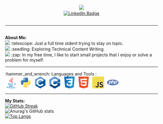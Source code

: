 <div id = "header" align = "center">
  <img src = "https://media4.giphy.com/media/scZPhLqaVOM1qG4lT9/giphy.gif?cid=ecf05e47oujnur7qk1rlc3ugb5gjgbhxusqpundpgic2d1nk&rid=giphy.gif&ct=g" width = "300"/>
</div>

<div id = "badges" align = "center">
  <a href = "https://www.linkedin.com/in/jeffrey-baker-318552171/">
    <img src = "https://img.shields.io/badge/LinkedIn-blue?style=for-the-badge&logo=linkedin&logoColor=white" alt = "LinkedIn Badge"/>
  </a>
</div>

<div id = "views" align = "center">
  <img src = "https://komarev.com/ghpvc/?username=tomoya187&style=flat-square&color=blue" alt=""/>
</div>

<hr --->
<br>

<div id = "aboutMe" align = "left">
  <b>About Me: </b>
  <br>
  <img src = "https://images-wixmp-ed30a86b8c4ca887773594c2.wixmp.com/f/1debef4a-cf0b-4fe2-ba1a-ffd4fb70e6bd/d8wsxp2-5fff95fc-539b-4ccc-85b4-c44dea59cc27.gif?token=eyJ0eXAiOiJKV1QiLCJhbGciOiJIUzI1NiJ9.eyJzdWIiOiJ1cm46YXBwOjdlMGQxODg5ODIyNjQzNzNhNWYwZDQxNWVhMGQyNmUwIiwiaXNzIjoidXJuOmFwcDo3ZTBkMTg4OTgyMjY0MzczYTVmMGQ0MTVlYTBkMjZlMCIsIm9iaiI6W1t7InBhdGgiOiJcL2ZcLzFkZWJlZjRhLWNmMGItNGZlMi1iYTFhLWZmZDRmYjcwZTZiZFwvZDh3c3hwMi01ZmZmOTVmYy01MzliLTRjY2MtODViNC1jNDRkZWE1OWNjMjcuZ2lmIn1dXSwiYXVkIjpbInVybjpzZXJ2aWNlOmZpbGUuZG93bmxvYWQiXX0.NaSGa_pQLNTBKgQQpBK58azB4woOpfwwPvp9UPLF3Vg" width = "40">
     :telescope: Just a full time stdent trying to stay on topic.
     <br>
<img src = "https://images-wixmp-ed30a86b8c4ca887773594c2.wixmp.com/f/1debef4a-cf0b-4fe2-ba1a-ffd4fb70e6bd/d8wsxp2-5fff95fc-539b-4ccc-85b4-c44dea59cc27.gif?token=eyJ0eXAiOiJKV1QiLCJhbGciOiJIUzI1NiJ9.eyJzdWIiOiJ1cm46YXBwOjdlMGQxODg5ODIyNjQzNzNhNWYwZDQxNWVhMGQyNmUwIiwiaXNzIjoidXJuOmFwcDo3ZTBkMTg4OTgyMjY0MzczYTVmMGQ0MTVlYTBkMjZlMCIsIm9iaiI6W1t7InBhdGgiOiJcL2ZcLzFkZWJlZjRhLWNmMGItNGZlMi1iYTFhLWZmZDRmYjcwZTZiZFwvZDh3c3hwMi01ZmZmOTVmYy01MzliLTRjY2MtODViNC1jNDRkZWE1OWNjMjcuZ2lmIn1dXSwiYXVkIjpbInVybjpzZXJ2aWNlOmZpbGUuZG93bmxvYWQiXX0.NaSGa_pQLNTBKgQQpBK58azB4woOpfwwPvp9UPLF3Vg" width = "40">
     :seedling: Exploring Technical Content Writing.
     <br>

<img src = "https://images-wixmp-ed30a86b8c4ca887773594c2.wixmp.com/f/1debef4a-cf0b-4fe2-ba1a-ffd4fb70e6bd/d8wsxp2-5fff95fc-539b-4ccc-85b4-c44dea59cc27.gif?token=eyJ0eXAiOiJKV1QiLCJhbGciOiJIUzI1NiJ9.eyJzdWIiOiJ1cm46YXBwOjdlMGQxODg5ODIyNjQzNzNhNWYwZDQxNWVhMGQyNmUwIiwiaXNzIjoidXJuOmFwcDo3ZTBkMTg4OTgyMjY0MzczYTVmMGQ0MTVlYTBkMjZlMCIsIm9iaiI6W1t7InBhdGgiOiJcL2ZcLzFkZWJlZjRhLWNmMGItNGZlMi1iYTFhLWZmZDRmYjcwZTZiZFwvZDh3c3hwMi01ZmZmOTVmYy01MzliLTRjY2MtODViNC1jNDRkZWE1OWNjMjcuZ2lmIn1dXSwiYXVkIjpbInVybjpzZXJ2aWNlOmZpbGUuZG93bmxvYWQiXX0.NaSGa_pQLNTBKgQQpBK58azB4woOpfwwPvp9UPLF3Vg" width = "40"> 
    :zap: In my free time, I like to start small projects that I enjoy or solve a problem for myself.
    <br>
</div>

---

<div id = "languages" align = "left">
  :hammer_and_wrench: Languages and Tools :
  <br>
  <img src="https://raw.githubusercontent.com/devicons/devicon/1119b9f84c0290e0f0b38982099a2bd027a48bf1/icons/java/java-original.svg" title="Java" alt="Java" width="40" height="40"/>&nbsp;
  <img src = "https://raw.githubusercontent.com/devicons/devicon/1119b9f84c0290e0f0b38982099a2bd027a48bf1/icons/python/python-original.svg" title = "python" alt = "Python" width = 40" height = "40" />&nbsp
  <img src = "https://raw.githubusercontent.com/devicons/devicon/1119b9f84c0290e0f0b38982099a2bd027a48bf1/icons/c/c-original.svg" title = "c" alt = "C" width = 40" height = "40" />&nbsp
  <img src = "https://raw.githubusercontent.com/devicons/devicon/1119b9f84c0290e0f0b38982099a2bd027a48bf1/icons/cplusplus/cplusplus-original.svg" title = "c++" alt = "C++" width = 40" height = "40" />&nbsp
  <img src = "https://raw.githubusercontent.com/devicons/devicon/1119b9f84c0290e0f0b38982099a2bd027a48bf1/icons/css3/css3-original.svg" title = "css" alt = "CSS" width = 40" height = "40" />&nbsp
  <img src = "https://raw.githubusercontent.com/devicons/devicon/1119b9f84c0290e0f0b38982099a2bd027a48bf1/icons/html5/html5-original.svg" title = "html" alt = "HTML" width = 40" height = "40" />&nbsp
  <img src = "https://raw.githubusercontent.com/devicons/devicon/1119b9f84c0290e0f0b38982099a2bd027a48bf1/icons/javascript/javascript-original.svg" title = "javascript" alt = "Javascript" width = 40" height = "40" />&nbsp
  <img src = "https://raw.githubusercontent.com/devicons/devicon/1119b9f84c0290e0f0b38982099a2bd027a48bf1/icons/php/php-plain.svg" title = "php" alt = "PHP" width = 40" height = "40" />&nbsp
</div>

---
<B> My Stats: </b>
<br>
[![GitHub Streak](http://github-readme-streak-stats.herokuapp.com?user=tomoya187&theme=dark&hide_border=true)](https://git.io/streak-stats)
<br>
![Anurag's GitHub stats](https://github-readme-stats.vercel.app/api?username=tomoya187&show_icons=true&theme=dark)
<br>
[![Top Langs](https://github-readme-stats.vercel.app/api/top-langs/?username=tomoya187&layout=compact)](https://github.com/tomoya187/github-readme-stats)


